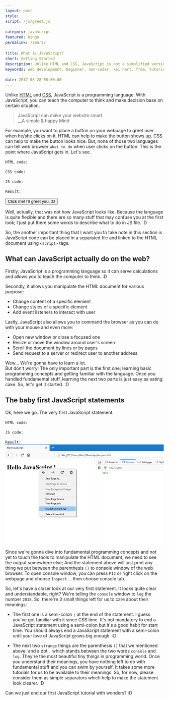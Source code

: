 ```yaml
---
layout: post
style:
script: /js/greet.js

category: javascript
featured: bingo
permalink: /smart/

title: What is JavaScript?
short: Getting Started
description: Unlike HTML and CSS, JavaScript is not a simplified version of English. :D <br>It is one of the most popular programming languages. <br>With JS, you can create ANYthing. :D
keywords: web development, beginner, non-coder, kei nart, free, tutorial, coding, programming, code nart, javascript, getting started

date: 2017-08-28 05:00:00
---
```


Unlike [HTML](https://codenart.github.io/begin/) and
[CSS](https://codenart.github.io/beauty/), JavaScript is a programming language.
With JavaScript, you can teach the computer to think and make decision base on
certain situation.

> JavaScript can make your website smart.  
> \_\_A simple & happy Mind

For example, you want to place a button on your webpage to greet user when he/she
clicks on it. HTML can help to make the button shows up. CSS can help to make the
button looks nice. But, none of those two languages can tell web browser `what to
do` when user clicks on the button. This is the point where JavaScript gets in.
Let's see.

`HTML code:`
<script src="https://gist.github.com/codenart/6f9e3ffa365cc5d5e7a4147fe7da72b1.js">
</script>

`CSS code:`
<script src="https://gist.github.com/codenart/29260f45e473a95af07f688cc16c6276.js">
</script>

`JS code:`
<script src="https://gist.github.com/codenart/4257b651828fc6afb5c3c13bc9134f1a.js">
</script>

`Result:`

<button class="btn btn-success" id="greet">
   Click me! I'll greet you. :D
</button>

Well, actually, that was not how JavaScript looks like. Because the language is
quite flexible and there are so many stuff that may confuse you at the first look;
I just put there some words to describe what to do in JS file. :D

So, the another important thing that I want you to take note in this section is
JavaScript code can be placed in a separated file and linked to the HTML document
using `<script>` tags.

## What can JavaScript actually do on the web?

Firstly, JavaScript is a programming language so it can serve calculations and
allows you to teach the computer to think. :D

Secondly, it allows you manipulate the HTML document for various purpose:

- Change content of a specific element
- Change styles of a specific element
- Add event listeners to interact with user

Lastly, JavaScript also allows you to command the browser as you can do with your
mouse and even more:

- Open new window or close a focused one
- Resize or move the window around user's screen
- Scroll the document by lines or by pages
- Send request to a server or redirect user to another address

Wew... We're gonna have to learn a lot.  
But don't worry! The only important part is the first one; learning basic programming
concepts and getting familiar with the language. Once you handled fundamental
stuff, learning the next two parts is just easy as eating cake. So, let's get it
started. :D

## The baby first JavaScript statements

Ok, here we go. The very first JavaScript statement.

`HTML code:`
<script src="https://gist.github.com/codenart/4cd2f722a5c8730491a7665bc8fd5ec9.js">
</script>

`JS code:`
<script src="https://gist.github.com/codenart/9d732bc040dff82251fe856d741d8bfa.js">
</script>

`Result:`
![console](/images/javascript/1/console.jpg)

Since we're gonna dive into fundamental programming concepts and not yet to touch
the tools to manipulate the HTML document, we need to see the output somewhere else;
And the statement above will just print any thing we put between the parenthesis
`()` to console window of the web browser. To open console window, you can press `F12`
or right click on the webpage and choose `Inspect..` then choose console tab.

So, let's have a closer look at our very first statement. It looks quite clear
and understandable, right? We're telling the `console` window to `log` the
number `2018`. So, there're 3 small things left for us to care about their
meanings:

- The first one is a semi-colon `;` at the end of the statement. I guess you've
got familiar with it since CSS time. It's not mandatory to end a JavaScript
statement using a semi-colon but it's a good habit for start time. You should
always end a JavaScript statement with a semi-colon until your love of JavaScript
grows big enough. :D

- The next two `strange` things are the parenthesis `()` that we mentioned above;
and a dot `.` which stands between the two words `console` and `log`. They're the
most beautiful tiny things in programming world. Once you understand their meanings,
you have nothing left to do with fundamental stuff and you can swim by yourself.
It takes some more tutorials for us to be available to their meanings. So, for
now, please consider them as simple separators which help to make the statement
look clearer. :D

Can we just end our first JavaScript tutorial with wonders? :D
